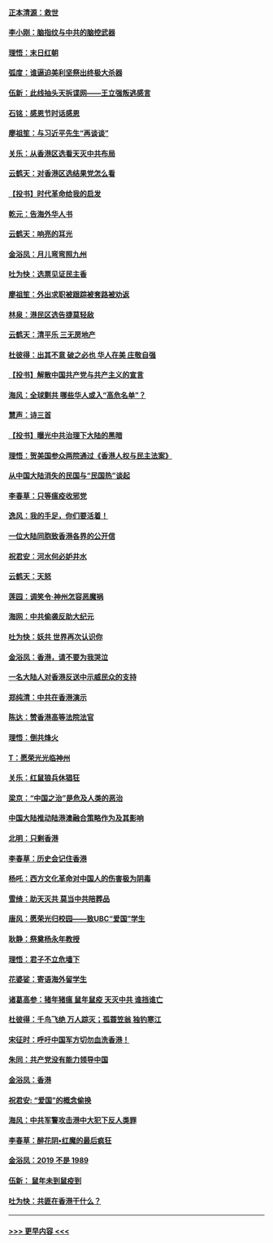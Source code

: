 #### [正本清源：救世](../pages/nsc993/n11689134.md?t=11292222) 
#### [李小刚：脑指纹与中共的脑控武器](../pages/nsc993/n11688900.md?t=11292222) 
#### [理悟：末日红朝](../pages/nsc993/n11688829.md?t=11292222) 
#### [弧度：谁逼迫美利坚祭出终极大杀器](../pages/nsc993/n11688735.md?t=11292222) 
#### [伍新：此线抽头天拆谍网——王立强叛逃感言](../pages/nsc993/n11687981.md?t=11292222) 
#### [石铭：感恩节时话感恩](../pages/nsc993/n11687568.md?t=11292222) 
#### [廖祖笙：与习近平先生“再谈谈”](../pages/nsc993/n11687005.md?t=11292222) 
#### [关乐：从香港区选看天灭中共布局](../pages/nsc993/n11686647.md?t=11292222) 
#### [云鹤天：对香港区选结果党怎么看](../pages/nsc993/n11686216.md?t=11292222) 
#### [【投书】时代革命给我的启发](../pages/nsc993/n11684287.md?t=11292222) 
#### [乾元：告海外华人书](../pages/nsc993/n11684044.md?t=11292222) 
#### [云鹤天：响亮的耳光](../pages/nsc993/n11684254.md?t=11292222) 
#### [金浴凤：月儿弯弯照九州](../pages/nsc993/n11684231.md?t=11292222) 
#### [吐为快：选票见证民主香](../pages/nsc993/n11684206.md?t=11292222) 
#### [廖祖笙：外出求职被跟踪被套路被劝返](../pages/nsc993/n11683874.md?t=11292222) 
#### [林泉：港民区选告捷莫轻敌](../pages/nsc993/n11683930.md?t=11292222) 
#### [云鹤天：清平乐 三无房地产](../pages/nsc993/n11681521.md?t=11292222) 
#### [杜彼得：出其不意 破之必也 华人在美 庄敬自强](../pages/nsc993/n11679554.md?t=11292222) 
#### [【投书】解散中国共产党与共产主义的宣言](../pages/nsc993/n11679177.md?t=11292222) 
#### [海风：全球剿共 哪些华人或入“高危名单”？](../pages/nsc993/n11678617.md?t=11292222) 
#### [慧声：诗三首](../pages/nsc993/n11678848.md?t=11292222) 
#### [【投书】曝光中共治理下大陆的黑暗](../pages/nsc993/n11678674.md?t=11292222) 
#### [理悟：贺美国参众两院通过《香港人权与民主法案》](../pages/nsc993/n11678104.md?t=11292222) 
#### [从中国大陆消失的民国与“民国热”谈起](../pages/nsc993/n11678075.md?t=11292222) 
#### [李春草：只等瘟疫收邪党](../pages/nsc993/n11677308.md?t=11292222) 
#### [逸风：我的手足，你们要活着！](../pages/nsc993/n11676352.md?t=11292222) 
#### [一位大陆同胞致香港各界的公开信](../pages/nsc993/n11675761.md?t=11292222) 
#### [祝君安：河水何必妒井水](../pages/nsc993/n11675746.md?t=11292222) 
#### [云鹤天：天怒](../pages/nsc993/n11675718.md?t=11292222) 
#### [莲园：调笑令‧神州怎容恶魔祸](../pages/nsc993/n11675648.md?t=11292222) 
#### [海网：中共偷袭反助大纪元](../pages/nsc993/n11673515.md?t=11292222) 
#### [吐为快：妖共 世界再次认识你](../pages/nsc993/n11673506.md?t=11292222) 
#### [金浴凤：香港，请不要为我哭泣](../pages/nsc993/n11673248.md?t=11292222) 
#### [一名大陆人对香港反送中示威民众的支持](../pages/nsc993/n11672615.md?t=11292222) 
#### [郑纯清：中共在香港演示](../pages/nsc993/n11670539.md?t=11292222) 
#### [陈达：赞香港高等法院法官](../pages/nsc993/n11669542.md?t=11292222) 
#### [理悟：倒共烽火](../pages/nsc993/n11668844.md?t=11292222) 
#### [T：愿荣光光临神州](../pages/nsc993/n11668421.md?t=11292222) 
#### [关乐：红鼠狼兵休猖狂](../pages/nsc993/n11668378.md?t=11292222) 
#### [梁京：“中国之治”是危及人类的恶治](../pages/nsc993/n11668328.md?t=11292222) 
#### [中国大陆推动陆港澳融合策略作为及其影响](../pages/nsc993/n11668157.md?t=11292222) 
#### [北明：只剩香港](../pages/nsc993/n11668002.md?t=11292222) 
#### [李春草：历史会记住香港](../pages/nsc993/n11667927.md?t=11292222) 
#### [杨吒：西方文化革命对中国人的伤害极为阴毒](../pages/nsc993/n11664521.md?t=11292222) 
#### [雪绮：助天灭共 莫当中共陪葬品](../pages/nsc993/n11662650.md?t=11292222) 
#### [唐风：愿荣光归校园——致UBC“爱国”学生](../pages/nsc993/n11662194.md?t=11292222) 
#### [耿静：祭奠杨永年教授](../pages/nsc993/n11662514.md?t=11292222) 
#### [理悟：君子不立危墙下](../pages/nsc993/n11662172.md?t=11292222) 
#### [花婆娑：寄语海外留学生](../pages/nsc993/n11662121.md?t=11292222) 
#### [诸葛高参：猪年猪瘟 鼠年鼠疫 天灭中共 谁挡谁亡](../pages/nsc993/n11661980.md?t=11292222) 
#### [杜彼得：千鸟飞绝 万人踪灭；孤蓑笠翁 独钓寒江](../pages/nsc993/n11661170.md?t=11292222) 
#### [宋征时：呼吁中国军方切勿血洗香港！](../pages/nsc993/n11415318.md?t=11292222) 
#### [朱同：共产党没有能力领导中国](../pages/nsc993/n11660421.md?t=11292222) 
#### [金浴凤：香港](../pages/nsc993/n11660419.md?t=11292222) 
#### [祝君安: “爱国”的概念偷换](../pages/nsc993/n11659706.md?t=11292222) 
#### [海风：中共军警攻击港中大犯下反人类罪](../pages/nsc993/n11659632.md?t=11292222) 
#### [李春草：醉花阴•红魔的最后疯狂](../pages/nsc993/n11659287.md?t=11292222) 
#### [金浴凤：2019 不是 1989](../pages/nsc993/n11657663.md?t=11292222) 
#### [伍新： 鼠年未到鼠疫到](../pages/nsc993/n11655098.md?t=11292222) 
#### [吐为快：共匪在香港干什么？](../pages/nsc993/n11654891.md?t=11292222) 

----
#### [ >>> 更早内容 <<< ](../indexes/nsc993-earlier.md)
